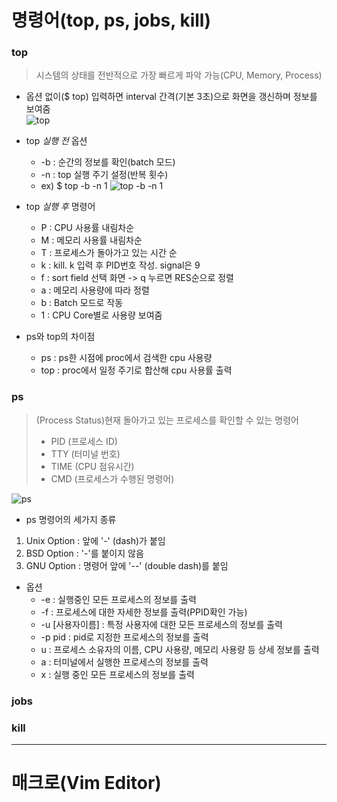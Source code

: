 # 명령어(top, ps, jobs, kill)

### top
> 시스템의 상태를 전반적으로 가장 빠르게 파악 가능(CPU, Memory, Process)  

* 옵션 없이($ top) 입력하면 interval 간격(기본 3초)으로 화면을 갱신하며 정보를 보여줌  
![top](https://user-images.githubusercontent.com/104420236/168477277-053b1fd5-9edf-458a-bd8c-7394d14e89cf.png)


* top *실행 전* 옵션  
  * -b : 순간의 정보를 확인(batch 모드)  
  * -n : top 실행 주기 설정(반복 횟수)  
  * ex) $ top -b -n 1  ![top -b -n 1](https://user-images.githubusercontent.com/104420236/168477552-fe33576d-d712-4fa3-a6c9-0aa0171d1d91.png)

  
* top *실행 후* 명령어
  * P : CPU 사용률 내림차순
  * M : 메모리 사용률 내림차순
  * T : 프로세스가 돌아가고 있는 시간 순
  * k : kill. k 입력 후 PID번호 작성. signal은 9
  * f : sort field 선택 화면 -> q 누르면 RES순으로 정렬
  * a : 메모리 사용량에 따라 정렬
  * b : Batch 모드로 작동
  * 1 : CPU Core별로 사용량 보여줌

  
* ps와 top의 차이점  
  * ps : ps한 시점에 proc에서 검색한 cpu 사용량
  * top : proc에서 일정 주기로 합산해 cpu 사용률 출력


### ps
> (Process Status)현재 돌아가고 있는 프로세스를 확인할 수 있는 명령어  
> * PID (프로세스 ID)  
> * TTY (터미널 번호)  
> * TIME (CPU 점유시간)  
> * CMD (프로세스가 수행된 명령어)  

![ps](https://user-images.githubusercontent.com/104420236/168513161-2077edc5-dcd7-41fb-9e84-da1daea3edde.png)



* ps 명령어의 세가지 종류
 1) Unix Option : 앞에 '-' (dash)가 붙임
 2) BSD Option : '-'를 붙이지 않음
 3) GNU Option : 명령어 앞에 '--' (double dash)를 붙임


* 옵션
  * -e : 실행중인 모든 프로세스의 정보를 출력
  * -f : 프로세스에 대한 자세한 정보를 출력(PPID확인 가능)
  * -u \[사용자이름\] : 특정 사용자에 대한 모든 프로세스의 정보를 출력
  * -p pid : pid로 지정한 프로세스의 정보를 출력
  * u : 프로세스 소유자의 이름, CPU 사용량, 메모리 사용량 등 상세 정보를 출력
  * a : 터미널에서 실행한 프로세스의 정보를 출력
  * x : 실행 중인 모든 프로세스의 정보를 출력


### jobs

### kill

---

# 매크로(Vim Editor)
